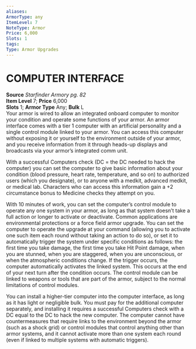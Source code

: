 ```yaml
---
aliases: 
ArmorType: any
ItemLevel: 7
NoteType: Armor
Price: 6,000
Slots: 1
tags: 
Type: Armor Upgrades
---
```

# COMPUTER INTERFACE
**Source** _Starfinder Armory pg. 82_  
**Item Level** 7; **Price** 6,000  
**Slots** 1; **Armor Type** Any; **Bulk** L  
Your armor is wired to allow an integrated onboard computer to monitor your condition and operate some functions of your armor. An armor interface comes with a tier 1 computer with an artificial personality and a single control module linked to your armor. You can access this computer without exposing it or yourself to the environment outside of your armor, and you receive information from it through heads-up displays and broadcasts via your armor’s integrated comm unit.  
  
With a successful Computers check (DC = the DC needed to hack the computer) you can set the computer to give basic information about your condition (blood pressure, heart rate, temperature, and so on) to authorized users (which you designate), or to anyone with a medkit, advanced medkit, or medical lab. Characters who can access this information gain a +2 circumstance bonus to Medicine checks they attempt on you.  
  
With 10 minutes of work, you can set the computer’s control module to operate any one system in your armor, as long as that system doesn’t take a full action or longer to activate or deactivate. Common applications are environmental protections or a force field armor upgrade. You can set the computer to operate the upgrade at your command (allowing you to activate one such item each round without taking an action to do so), or set it to automatically trigger the system under specific conditions as follows: the first time you take damage, the first time you take Hit Point damage, when you are stunned, when you are staggered, when you are unconscious, or when the atmospheric conditions change. If the trigger occurs, the computer automatically activates the linked system. This occurs at the end of your next turn after the condition occurs. The control module can be linked to weapons or tools that are part of the armor, subject to the normal limitations of control modules.  
  
You can install a higher-tier computer into the computer interface, as long as it has light or negligible bulk. You must pay for the additional computer separately, and installing it requires a successful Computers check with a DC equal to the DC to hack the new computer. The computer cannot have countermeasures that require links to the environment beyond the armor (such as a shock grid) or control modules that control anything other than armor systems, and it cannot activate more than one system each round (even if linked to multiple systems with automatic triggers).